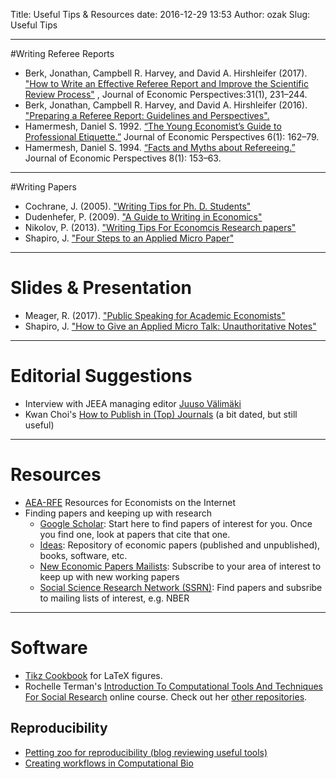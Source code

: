 Title: Useful Tips & Resources
date: 2016-12-29 13:53
Author: ozak
Slug: Useful Tips

---
#Writing Referee Reports

* Berk, Jonathan, Campbell R. Harvey, and David
A. Hirshleifer (2017). ["How to Write an Effective Referee Report
and Improve the Scientific Review Process"](http://pubs.aeaweb.org/doi/pdfplus/10.1257/jep.31.1.231) , Journal of Economic Perspectives:31(1), 231–244. 
* Berk, Jonathan, Campbell R. Harvey, and David
A. Hirshleifer (2016). ["Preparing a Referee Report: Guidelines and Perspectives".](https://ssrn.com/abstract=2547191)
* Hamermesh, Daniel S. 1992. [“The Young 
Economist’s Guide to Professional Etiquette.”](http://pubs.aeaweb.org/doi/pdfplus/10.1257/jep.6.1.169)
Journal of Economic Perspectives 6(1): 162–79.
* Hamermesh, Daniel S. 1994. [“Facts and Myths
about Refereeing.”](http://pubs.aeaweb.org/doi/pdfplus/10.1257/jep.8.1.153) Journal of Economic Perspectives
8(1): 153–63.

---
#Writing Papers
* Cochrane, J. (2005). ["Writing Tips for Ph. D. Students"](https://faculty.chicagobooth.edu/john.cochrane/research/papers/phd_paper_writing.pdf)
* Dudenhefer, P. (2009). ["A Guide to Writing in Economics"](http://lupus.econ.duke.edu/ecoteach/undergrad/manual.pdf)
* Nikolov, P. (2013). ["Writing Tips For Economcis Research papers"](http://www.people.fas.harvard.edu/~pnikolov/resources/writingtips.pdf)
* Shapiro, J. ["Four Steps to an Applied Micro Paper"](https://www.dropbox.com/s/h4b8xq18rk0yj72/foursteps.pdf?dl=0)

---
# Slides & Presentation
* Meager, R. (2017). ["Public Speaking for Academic Economists"](https://www.dropbox.com/s/vvzwjnjfa0yjqro/public_speaking_for_academic_economists.pdf?dl=0)
* Shapiro, J. ["How to Give an Applied Micro Talk: Unauthoritative Notes"](https://www.dropbox.com/s/yr7676cm7ekelbp/applied_micro_slides.pdf?dl=0)

---
# Editorial Suggestions
* Interview with JEEA managing editor [Juuso Välimäki](https://academic.oup.com/jeea/pages/ask_the_editor)
* Kwan Choi's [How to Publish in (Top) Journals](http://www3.nccu.edu.tw/~jthuang/publish.pdf) (a bit dated, but still useful)

---
# Resources
* [AEA-RFE](https://www.aeaweb.org/rfe/showCat.php?cat_id=13) Resources for Economists on the Internet
* Finding papers and keeping up with research
	* [Google Scholar](https://scholar.google.com/): Start here to find papers of interest for you. Once you find one, look at papers that cite that one.
	* [Ideas](https://ideas.repec.org/): Repository of economic papers (published and unpublished), books, software, etc.
	* [New Economic Papers Mailists](http://nep.repec.org/): Subscribe to your area of interest to keep up with new working papers
	* [Social Science Research Network (SSRN)](https://www.ssrn.com): Find papers and subsribe to mailing lists of interest, e.g. NBER

---
# Software
* [Tikz Cookbook](https://sites.google.com/site/kochiuyu/Tikz) for LaTeX figures.
* Rochelle Terman's [Introduction To Computational Tools And Techniques For Social Research](https://github.com/rochelleterman/PS239T) online course. Check out her [other repositories](https://github.com/rochelleterman?tab=repositories).

## Reproducibility
* [Petting zoo for reproducibility (blog reviewing useful tools)](https://www.natureindex.com/news-blog/a-petting-zoo-for-code-makes-studies-easier-to-reproduce?utm_source=Nature+Briefing&utm_campaign=6bc1c10612-briefing-dy-20190620&utm_medium=email&utm_term=0_c9dfd39373-6bc1c10612-43785633)
* [Creating workflows in Computational Bio](https://www.nature.com/articles/d41586-019-02619-z?utm_source=Nature+Briefing&utm_campaign=f791742ba3-briefing-dy-20190903&utm_medium=email&utm_term=0_c9dfd39373-f791742ba3-43785633)